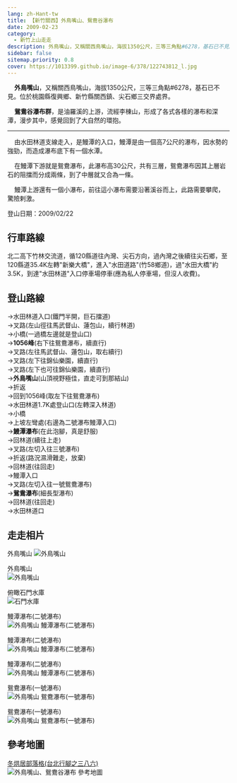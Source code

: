 ```yaml
---
lang: zh-Hant-tw
title: 【新竹關西】外鳥嘴山、鴛鴦谷瀑布
date: 2009-02-23
category: 
  - 新竹上山走走
description: 外鳥嘴山，又稱關西鳥嘴山，海拔1350公尺，三等三角點#6278，基石已不見。位於桃園縣復興鄉、新竹縣關西鎮、尖石鄉三交界處界。 鴛鴦谷瀑布群，是油羅溪的上游，流經李棟山，形成了各式各樣的瀑布和深潭，漫步其中，感覺回到了大自然的環抱。 由水田林道支線走入，是鰻潭的入口，鰻潭是由一個高7公尺的瀑布，因水勢的強勁，而造成瀑布底下有一個水潭。 在鰻潭下游就是鴛鴦瀑布，此瀑布高30公尺，共有三層，鴛鴦瀑布因其上層岩石的阻擋而分成兩條，到了中層就又合為一條。 鰻潭上游還有一個小瀑布，前往這小瀑布需要沿著溪谷而上，此路需要攀爬，驚險剌激。
sidebar: false
sitemap.priority: 0.8
cover: https://1013399.github.io/image-6/378/122743812_l.jpg
---
```


    **外鳥嘴山**，又稱關西鳥嘴山，海拔1350公尺，三等三角點#6278，基石已不見。位於桃園縣復興鄉、新竹縣關西鎮、尖石鄉三交界處界。

    **鴛鴦谷瀑布群**，是油羅溪的上游，流經李棟山，形成了各式各樣的瀑布和深潭，漫步其中，感覺回到了大自然的環抱。 

----

    由水田林道支線走入，是鰻潭的入口，鰻潭是由一個高7公尺的瀑布，因水勢的強勁，而造成瀑布底下有一個水潭。  

<!-- more -->

    在鰻潭下游就是鴛鴦瀑布，此瀑布高30公尺，共有三層，鴛鴦瀑布因其上層岩石的阻擋而分成兩條，到了中層就又合為一條。  

    鰻潭上游還有一個小瀑布，前往這小瀑布需要沿著溪谷而上，此路需要攀爬，驚險剌激。

登山日期：2009/02/22

## 行車路線
北二高下竹林交流道，循120縣道往內灣、尖石方向，過內灣之後續往尖石鄉，至120縣道35.4K左轉"新樂大橋"，進入"水田道路"(竹58鄉道)，過"水田大橋"約3.5K，到達"水田林道"入口停車場停車(應為私人停車場，但沒人收費)。

## 登山路線
→水田林道入口(鐵門半開，巨石擋道)  
→叉路(左山徑往馬武督山、蓮包山，續行林道)  
→小橋(一過橋左邊就是登山口)  
→**1056峰**(右下往鴛鴦瀑布，續直行)  
→叉路(左往馬武督山、蓮包山，取右續行)  
→叉路(左下往錦仙樂園，續直行)  
→叉路(左下也可往錦仙樂園，續直行)  
→**外鳥嘴山**(山頂視野極佳，直走可到那結山)  
→折返  
→回到1056峰(取左下往鴛鴦瀑布)  
→水田林道1.7K處登山口(左轉深入林道)  
→小橋  
→上坡左彎處(右邊為二號瀑布鰻潭入口)  
→**鰻潭瀑布**(在此泡腳，真是舒服)  
→回林道(續往上走)  
→叉路(左切入往三號瀑布)  
→折返(路況濕滑難走，放棄)  
→回林道(往回走)  
→鰻潭入口  
→叉路(左切入往一號鴛鴦瀑布)  
→**鴛鴦瀑布**(細長型瀑布)  
→回林道(往回走)  
→水田林道口

## 走走相片
外鳥嘴山
![外鳥嘴山](https://1013399.github.io/image-6/378/122743729_l.jpg)

外鳥嘴山  
![外鳥嘴山](https://1013399.github.io/image-6/378/122743734_l.jpg)

俯瞰石門水庫  
![石門水庫](https://1013399.github.io/image-6/378/122743743_l.jpg)

鰻潭瀑布(二號瀑布)  
![外鳥嘴山 鰻潭瀑布(二號瀑布)](https://1013399.github.io/image-6/378/122743807_l.jpg)

鰻潭瀑布(二號瀑布)  
![外鳥嘴山 鰻潭瀑布(二號瀑布)](https://1013399.github.io/image-6/378/122743811_l.jpg)

鰻潭瀑布(二號瀑布)  
![外鳥嘴山 鰻潭瀑布(二號瀑布)](https://1013399.github.io/image-6/378/122743812_l.jpg)

鴛鴦瀑布(一號瀑布)  
![外鳥嘴山 鴛鴦瀑布(一號瀑布)](https://1013399.github.io/image-6/378/122743813_l.jpg)

鴛鴦瀑布(一號瀑布)  
![外鳥嘴山 鴛鴦瀑布(一號瀑布)](https://1013399.github.io/image-6/378/122743815_l.jpg)

## 參考地圖
[冬烘居部落格(台北行腳之三八六)](http://living.donghong.info/travel/2006/taipei_travel386.html)  
![外鳥嘴山、鴛鴦谷瀑布 參考地圖](https://1013399.github.io/image-6/378/122743861_l.jpg)